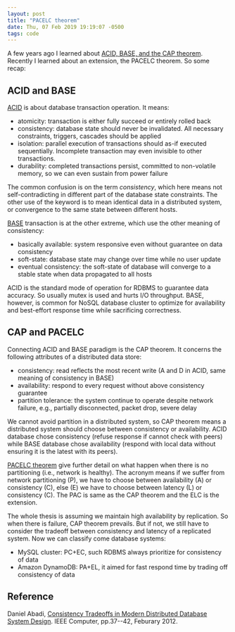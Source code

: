 ```yaml
---
layout: post
title: "PACELC theorem"
date: Thu, 07 Feb 2019 19:19:07 -0500
tags: code
---
```


A few years ago I learned about [ACID, BASE, and the CAP theorem](/2012-11-21-captheorem).
Recently I learned about an extension, the PACELC theorem. So some recap:

## ACID and BASE

[ACID](https://en.wikipedia.org/wiki/ACID_(computer_science)) is about database
transaction operation. It means:

- atomicity: transaction is either fully succeed or entirely rolled back
- consistency: database state should never be invalidated. All necessary
  constraints, triggers, cascades should be applied
- isolation: parallel execution of transactions should as-if executed
  sequentially. Incomplete transaction may even invisible to other
  transactions.
- durability: completed transactions persist, committed to non-volatile memory,
  so we can even sustain from power failure

The common confusion is on the term *consistency*, which here means not
self-contradicting in different part of the database state constraints. The
other use of the keyword is to mean identical data in a distributed system, or
convergence to the same state between different hosts.

[BASE](https://en.wikipedia.org/wiki/Eventual_consistency) transaction is at
the other extreme, which use the other meaning of consistency:

- basically available: system responsive even without guarantee on data consistency
- soft-state: database state may change over time while no user update
- eventual consistency: the soft-state of database will converge to a stable
  state when data propagated to all hosts

ACID is the standard mode of operation for RDBMS to guarantee data accuracy. So
usually mutex is used and hurts I/O throughput.  BASE, however, is common for
NoSQL database cluster to optimize for availability and best-effort response
time while sacrificing correctness.

## CAP and PACELC

Connecting ACID and BASE paradigm is the CAP theorem. It concerns the following
attributes of a distributed data store:

- consistency: read reflects the most recent write (A and D in ACID, same
  meaning of consistency in BASE)
- availability: respond to every request without above consistency guarantee
- partition tolerance: the system continue to operate despite network failure,
  e.g., partially disconnected, packet drop, severe delay

We cannot avoid partition in a distributed system, so CAP theorem means a
distributed system should choose between consistency or availability. ACID
database chose consistency (refuse response if cannot check with peers) while
BASE database chose availability (respond with local data without ensuring it
is the latest with its peers).

[PACELC theorem](https://en.wikipedia.org/wiki/PACELC_theorem) give further
detail on what happen when there is no partitioning (i.e., network is healthy).
The acronym means if we suffer from network partitioning (P), we have to choose
between availability (A) or consistency (C), else (E) we have to choose between
latency (L) or consistency (C). The PAC is same as the CAP theorem and the ELC
is the extension.

The whole thesis is assuming we maintain high availability by replication. So
when there is failure, CAP theorem prevails. But if not, we still have to
consider the tradeoff between consistency and latency of a replicated system.
Now we can classify come database systems:

- MySQL cluster: PC+EC, such RDBMS always prioritize for consistency of data
- Amazon DynamoDB: PA+EL, it aimed for fast respond time by trading off
  consistency of data

## Reference

Daniel Abadi, [Consistency Tradeoffs in Modern Distributed Database System
Design](http://cs-www.cs.yale.edu/homes/dna/papers/abadi-pacelc.pdf). IEEE
Computer, pp.37--42, Feburary 2012.
